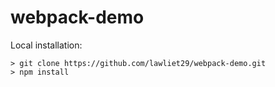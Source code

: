 # webpack-demo

Local installation:

```
> git clone https://github.com/lawliet29/webpack-demo.git
> npm install
```
